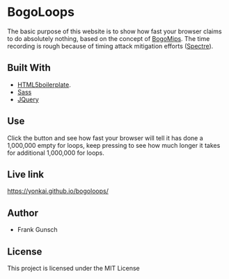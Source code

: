 # BogoLoops
The basic purpose of this website is to show how fast your browser claims to  do absolutely nothing, based on the concept of [BogoMips](https://en.wikipedia.org/wiki/BogoMips). The time recording is rough because of timing attack mitigation efforts ([Spectre](https://meltdownattack.com/)).

## Built With
* [HTML5boilerplate](https://html5boilerplate.com/). 
* [Sass](http://sass-lang.com/guide) 
* [JQuery](https://jquery.com/)

## Use
Click the button and see how fast your browser will tell it has done a 1,000,000 empty for loops, keep pressing to see how much longer it takes for additional 1,000,000 for loops.

## Live link
https://yonkai.github.io/bogoloops/

## Author
* Frank Gunsch

## License
This project is licensed under the MIT License
